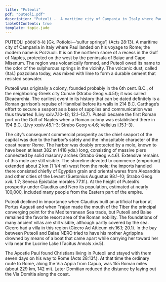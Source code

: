 ```yaml
---
title: "Puteoli"
pdf: "puteoli.pdf"
description: "Puteoli -  A maritime city of Campania in Italy where Paul landed on his voyage to Rome; the modern name is Pozzuoli."
tableOfContents: true
template: topic.jade
---
```


PUTEOLI pōōtēʹō-lē [Gk. Potioloi—‘sulfur springs’] (Acts 28:13). A maritime city of Campania in Italy where Paul landed on his voyage to Rome; the modern name is Pozzuoli. It is on the northern shore of a recess in the Gulf of Naples, protected on the west by the peninsula of Baiae and Cape Misenum. The region was volcanically formed, and Puteoli owed its name to the odor of the sulphurous springs in the vicinity. The volcanic dust, called (Ital.) pozzolana today, was mixed with lime to form a durable cement that resisted seawater.

Puteoli was originally a colony, founded probably in the 6th cent. B.C., of the neighboring Greek city Cumae (Strabo Geog v.4.5f); it was called Dicaearchia. The earliest event in its history that can be dated definitely is a Roman garrison’s repulse of Hannibal before its walls in 214 B.C. Carthage’s effort to secure a seaport as a base of supplies and communication was thus thwarted (Livy xxiv.7.10–12; 12.1–13.7). Puteoli became the first Roman port on the Gulf of Naples when a Roman colony was established there in 194 B.C. (Livy xxxiv.45.1–3; Strabo Geog v.4.6; Velleius i.15.1–3).

The city’s consequent commercial prosperity as the chief seaport of the capital was due to the harbor’s safety and the inhospitable character of the coast nearer Rome. The harbor was doubly protected by a mole, known to have been at least 382 m (418 yds.) long, consisting of massive piers connected by solid masonry arches (Strabo Geog v.4.6). Extensive remains of this mole are still visible. The shoreline devoted to commerce (emporium) extended about 2 km (1 1/4 mi) west from the mole; the imports handled there consisted chiefly of Egyptian grain and oriental wares from Alexandria and other cities of the Levant (Suetonius Augustus 98.1–10; Strabo Geog. xvii. 1.7; Seneca Epistulae morales 77.1f.). At the height of Puteoli’s prosperity under Claudius and Nero its population, estimated at nearly 100,000, included many people from the Eastern part of the empire.

Puteoli declined in importance when Claudius built an artificial harbor at Portus Augusti and when Trajan made the mouth of the Tiber the principal converging point for the Mediterranean Sea trade, but Puteoli and Baiae remained the favorite resort area of the Roman nobility. The foundations of many ancient villas are still visible, although partly covered by the sea. Cicero had a villa in this region (Cicero Ad Atticum xiv.16.1; 20.1). In the bay between Puteoli and Baiae NERO tried to have his mother Agrippina drowned by means of a boat that came apart while carrying her toward her villa near the Lucrine Lake (Tacitus Annals xiv.5).

The Apostle Paul found Christians living in Puteoli and stayed with them seven days on his way to Rome (Acts 28:13f.). At that time the ordinary route to Rome, along the Via Appia from Capua, was 155 Roman miles (about 229 km, 142 mi). Later Domitian reduced the distance by laying out the Via Domitia along the coast.

